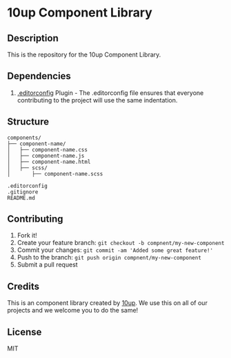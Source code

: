10up Component Library
=====================

## Description
This is the repository for the 10up Component Library.

## Dependencies

1. [.editorconfig](http://editorconfig.org/) Plugin - The .editorconfig file ensures that everyone contributing to the project will use the same indentation.

## Structure
```
components/
├── component-name/
│   ├── component-name.css
│   ├── component-name.js
│   ├── component-name.html
│   ├── scss/
│       ├── component-name.scss

.editorconfig
.gitignore
README.md
```

## Contributing

1. Fork it!
2. Create your feature branch: `git checkout -b compnent/my-new-component`
3. Commit your changes: `git commit -am 'Added some great feature!'`
4. Push to the branch: `git push origin compnent/my-new-component`
5. Submit a pull request

## Credits

This is an component library created by [10up](http://10up.com). We use this on all of our projects and we welcome you to  do the same!

## License

MIT